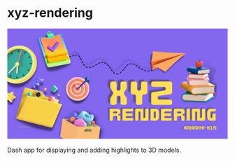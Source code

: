 # xyz-rendering

![](https://github.com/ananya-k15/xyz-rendering/blob/master/header.png?raw=true)

Dash app for displaying and adding highlights to 3D models.
